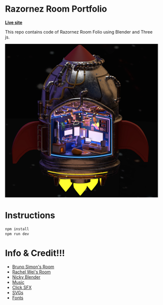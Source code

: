 # Razornez Room Portfolio

**[Live site](https://gaming-room-swart.vercel.app/)**

This repo contains code of Razornez Room Folio using Blender and Three js. 

![Page screenshot](public/media/gaming_room2.webp?raw=true "Page screenshot")

# Instructions

```
npm install
npm run dev
```

# Info & Credit!!!

- [Bruno Simon's Room](https://my-room-in-3d.vercel.app/)
- [Rachel Wei's Room](https://rachelqrwei.ca/)
- [Nicky Blender](https://www.instagram.com/nicky.blender/?hl=en)
- [Music](https://www.youtube.com/watch?v=ReG35KV6R5k)
- [Click SFX](https://uppbeat.io/sfx/category/digital-and-ui/ui)
- [SVGs](https://www.svgrepo.com/)
- [Fonts](https://www.fontspace.com/niskala-huruf)

